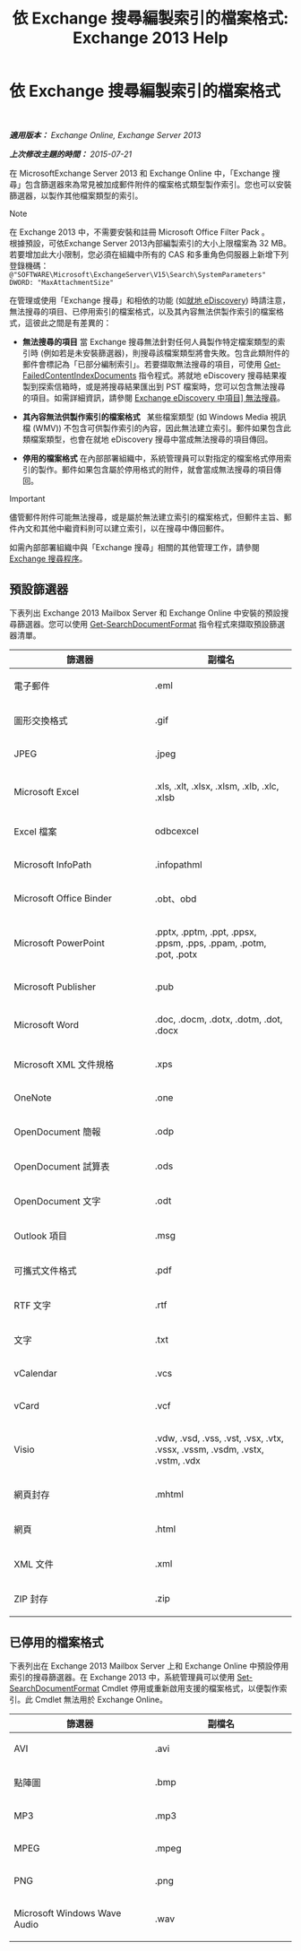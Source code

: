 ﻿---
title: '依 Exchange 搜尋編製索引的檔案格式: Exchange 2013 Help'
TOCTitle: 依 Exchange 搜尋編製索引的檔案格式
ms:assetid: e5110ac1-28e1-4554-acc3-85d08c997bc5
ms:mtpsurl: https://technet.microsoft.com/zh-tw/library/Ee633485(v=EXCHG.150)
ms:contentKeyID: 52062594
ms.date: 05/21/2018
mtps_version: v=EXCHG.150
ms.translationtype: MT
---

# 依 Exchange 搜尋編製索引的檔案格式

 

_**適用版本：** Exchange Online, Exchange Server 2013_

_**上次修改主題的時間：** 2015-07-21_

在 MicrosoftExchange Server 2013 和 Exchange Online 中，「Exchange 搜尋」包含篩選器來為常見被加成郵件附件的檔案格式類型製作索引。您也可以安裝篩選器，以製作其他檔案類型的索引。

> [!NOTE]  
> 在 Exchange 2013 中，不需要安裝和註冊 Microsoft Office Filter Pack 。<br />
> 根據預設，可依Exchange Server 2013內部編製索引的大小上限檔案為 32 MB。若要增加此大小限制，您必須在組織中所有的 CAS 和多重角色伺服器上新增下列登錄機碼：<br />
> <code>@&quot;SOFTWARE\Microsoft\ExchangeServer\V15\Search\SystemParameters&quot;  DWORD: &quot;MaxAttachmentSize&quot;</code>


在管理或使用「Exchange 搜尋」和相依的功能 (如[就地 eDiscovery](https://docs.microsoft.com/zh-tw/exchange/security-and-compliance/in-place-ediscovery/in-place-ediscovery)) 時請注意，無法搜尋的項目、已停用索引的檔案格式，以及其內容無法供製作索引的檔案格式，這彼此之間是有差異的：

  - **無法搜尋的項目** 當 Exchange 搜尋無法針對任何人員製作特定檔案類型的索引時 (例如若是未安裝篩選器)，則搜尋該檔案類型將會失敗。包含此類附件的郵件會標記為「已部分編制索引」。若要擷取無法搜尋的項目，可使用 [Get-FailedContentIndexDocuments](https://technet.microsoft.com/zh-tw/library/dd351154\(v=exchg.150\)) 指令程式。將就地 eDiscovery 搜尋結果複製到探索信箱時，或是將搜尋結果匯出到 PST 檔案時，您可以包含無法搜尋的項目。如需詳細資訊，請參閱 [Exchange eDiscovery 中項目\] 無法搜尋](unsearchable-items-in-exchange-ediscovery-exchange-2013-help.md)。

  - **其內容無法供製作索引的檔案格式**   某些檔案類型 (如 Windows Media 視訊檔 (WMV)) 不包含可供製作索引的內容，因此無法建立索引。郵件如果包含此類檔案類型，也會在就地 eDiscovery 搜尋中當成無法搜尋的項目傳回。

  - **停用的檔案格式** 在內部部署組織中，系統管理員可以對指定的檔案格式停用索引的製作。郵件如果包含屬於停用格式的附件，就會當成無法搜尋的項目傳回。


> [!IMPORTANT]  
> 儘管郵件附件可能無法搜尋，或是屬於無法建立索引的檔案格式，但郵件主旨、郵件內文和其他中繼資料則可以建立索引，以在搜尋中傳回郵件。




如需內部部署組織中與「Exchange 搜尋」相關的其他管理工作，請參閱[Exchange 搜尋程序](exchange-search-procedures-exchange-2013-help.md)。

## 預設篩選器

下表列出 Exchange 2013 Mailbox Server 和 Exchange Online 中安裝的預設搜尋篩選器。您可以使用 [Get-SearchDocumentFormat](https://technet.microsoft.com/zh-tw/library/jj873755\(v=exchg.150\)) 指令程式來擷取預設篩選器清單。


<table>
<colgroup>
<col style="width: 50%" />
<col style="width: 50%" />
</colgroup>
<thead>
<tr class="header">
<th>篩選器</th>
<th>副檔名</th>
</tr>
</thead>
<tbody>
<tr class="odd">
<td><p>電子郵件</p></td>
<td><p>.eml</p></td>
</tr>
<tr class="even">
<td><p>圖形交換格式</p></td>
<td><p>.gif</p></td>
</tr>
<tr class="odd">
<td><p>JPEG</p></td>
<td><p>.jpeg</p></td>
</tr>
<tr class="even">
<td><p>Microsoft Excel</p></td>
<td><p>.xls, .xlt, .xlsx, .xlsm, .xlb, .xlc, .xlsb</p></td>
</tr>
<tr class="odd">
<td><p>Excel 檔案</p></td>
<td><p>odbcexcel</p></td>
</tr>
<tr class="even">
<td><p>Microsoft InfoPath</p></td>
<td><p>.infopathml</p></td>
</tr>
<tr class="odd">
<td><p>Microsoft Office Binder</p></td>
<td><p>.obt、obd</p></td>
</tr>
<tr class="even">
<td><p>Microsoft PowerPoint</p></td>
<td><p>.pptx, .pptm, .ppt, .ppsx, .ppsm, .pps, .ppam, .potm, .pot, .potx</p></td>
</tr>
<tr class="odd">
<td><p>Microsoft Publisher</p></td>
<td><p>.pub</p></td>
</tr>
<tr class="even">
<td><p>Microsoft Word</p></td>
<td><p>.doc, .docm, .dotx, .dotm, .dot, .docx</p></td>
</tr>
<tr class="odd">
<td><p>Microsoft XML 文件規格</p></td>
<td><p>.xps</p></td>
</tr>
<tr class="even">
<td><p>OneNote</p></td>
<td><p>.one</p></td>
</tr>
<tr class="odd">
<td><p>OpenDocument 簡報</p></td>
<td><p>.odp</p></td>
</tr>
<tr class="even">
<td><p>OpenDocument 試算表</p></td>
<td><p>.ods</p></td>
</tr>
<tr class="odd">
<td><p>OpenDocument 文字</p></td>
<td><p>.odt</p></td>
</tr>
<tr class="even">
<td><p>Outlook 項目</p></td>
<td><p>.msg</p></td>
</tr>
<tr class="odd">
<td><p>可攜式文件格式</p></td>
<td><p>.pdf</p></td>
</tr>
<tr class="even">
<td><p>RTF 文字</p></td>
<td><p>.rtf</p></td>
</tr>
<tr class="odd">
<td><p>文字</p></td>
<td><p>.txt</p></td>
</tr>
<tr class="even">
<td><p>vCalendar</p></td>
<td><p>.vcs</p></td>
</tr>
<tr class="odd">
<td><p>vCard</p></td>
<td><p>.vcf</p></td>
</tr>
<tr class="even">
<td><p>Visio</p></td>
<td><p>.vdw, .vsd, .vss, .vst, .vsx, .vtx, .vssx, .vssm, .vsdm, .vstx, .vstm, .vdx</p></td>
</tr>
<tr class="odd">
<td><p>網頁封存</p></td>
<td><p>.mhtml</p></td>
</tr>
<tr class="even">
<td><p>網頁</p></td>
<td><p>.html</p></td>
</tr>
<tr class="odd">
<td><p>XML 文件</p></td>
<td><p>.xml</p></td>
</tr>
<tr class="even">
<td><p>ZIP 封存</p></td>
<td><p>.zip</p></td>
</tr>
</tbody>
</table>


## 已停用的檔案格式

下表列出在 Exchange 2013 Mailbox Server 上和 Exchange Online 中預設停用索引的搜尋篩選器。在 Exchange 2013 中，系統管理員可以使用 [Set-SearchDocumentFormat](https://technet.microsoft.com/zh-tw/library/jj873756\(v=exchg.150\)) Cmdlet 停用或重新啟用支援的檔案格式，以便製作索引。此 Cmdlet 無法用於 Exchange Online。


<table>
<colgroup>
<col style="width: 50%" />
<col style="width: 50%" />
</colgroup>
<thead>
<tr class="header">
<th>篩選器</th>
<th>副檔名</th>
</tr>
</thead>
<tbody>
<tr class="odd">
<td><p>AVI</p></td>
<td><p>.avi</p></td>
</tr>
<tr class="even">
<td><p>點陣圖</p></td>
<td><p>.bmp</p></td>
</tr>
<tr class="odd">
<td><p>MP3</p></td>
<td><p>.mp3</p></td>
</tr>
<tr class="even">
<td><p>MPEG</p></td>
<td><p>.mpeg</p></td>
</tr>
<tr class="odd">
<td><p>PNG</p></td>
<td><p>.png</p></td>
</tr>
<tr class="even">
<td><p>Microsoft Windows Wave Audio</p></td>
<td><p>.wav</p></td>
</tr>
</tbody>
</table>

